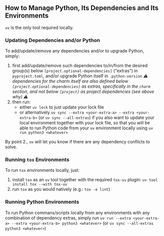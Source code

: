 ## How to Manage Python, Its Dependencies and Its Environments

`uv` is the only tool required locally.

### Updating Dependencies and/or Python

To add/update/remove any dependencies and/or to upgrade Python, simply:
1. first add/update/remove such dependencies to/in/from the desired group(s) below `[project.optional-dependencies]` ("extras") in `pyproject.toml`, and/or upgrade Python itself in `.python-version`
  _⚠️ dependencies for the charm itself are also defined below `[project.optional-dependencies]` as extras, specifically in the `charm` section, and not below `[project]` as project dependencies (see above why) ⚠️_
2. then run:
    - either `uv lock` to just update your lock file
    - or alternatively `uv sync --extra <your-extra-a> --extra <your-extra-b>` (or `uv sync --all-extras`) if you also want to update your local environment together with your lock file, so that you will be able to run Python code from your `uv` environment locally using `uv run python3 <whatever>`

By point 2., `uv` will let you know if there are any dependency conflicts to solve.

### Running `tox` Environments

To run `tox` environments locally, just:
1. install `tox` as an `uv` tool together with the required `tox-uv` plugin: `uv tool install tox --with tox-uv`
2. run `tox` as you would natively (e.g.: `tox -e lint`)

### Running Python Environments

To run Python commans/scripts locally from any environments with any combination of dependency extras, simply run `uv run --extra <your-extra-a> --extra <your-extra-b> python3 <whatever>` (or `uv sync --all-extras python3 <whatever>`)
